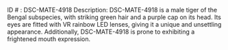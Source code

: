 ID # : DSC-MATE-4918
Description: DSC-MATE-4918 is a male tiger of the Bengal subspecies, with striking green hair and a purple cap on its head. Its eyes are fitted with VR rainbow LED lenses, giving it a unique and unsettling appearance. Additionally, DSC-MATE-4918 is prone to exhibiting a frightened mouth expression.